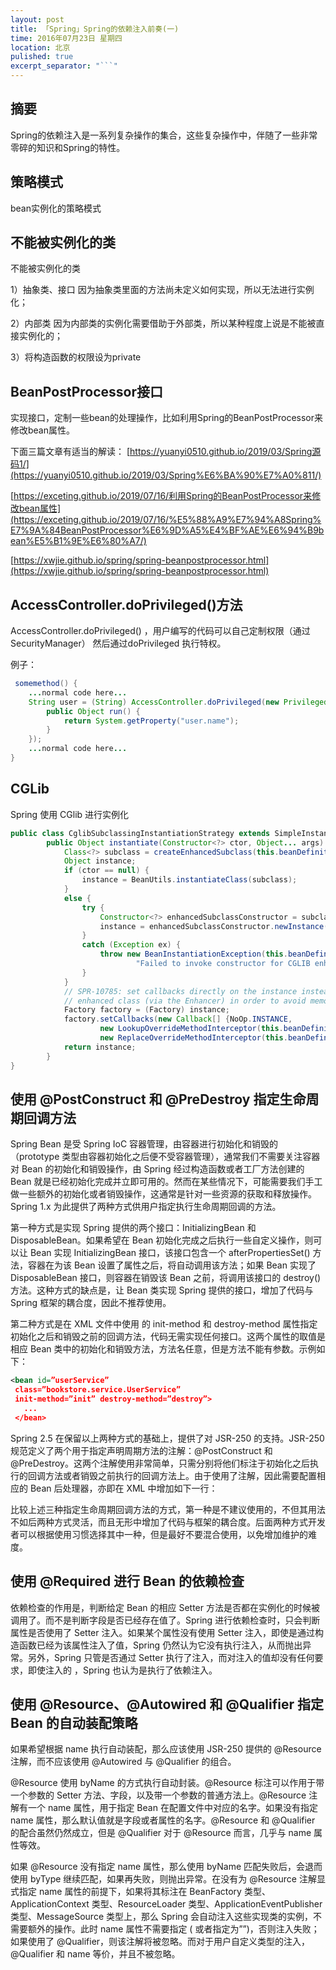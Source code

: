 ```yaml
---
layout: post
title: 「Spring」Spring的依赖注入前奏(一)
time: 2016年07月23日 星期四
location: 北京
pulished: true
excerpt_separator: "```"
---
```


## 摘要

Spring的依赖注入是一系列复杂操作的集合，这些复杂操作中，伴随了一些非常零碎的知识和Spring的特性。

<!--more-->

## 策略模式

bean实例化的策略模式

## 不能被实例化的类

不能被实例化的类

1）抽象类、接口
因为抽象类里面的方法尚未定义如何实现，所以无法进行实例化；

2）内部类
因为内部类的实例化需要借助于外部类，所以某种程度上说是不能被直接实例化的；

3）将构造函数的权限设为private

## BeanPostProcessor接口 

实现接口，定制一些bean的处理操作，比如利用Spring的BeanPostProcessor来修改bean属性。

下面三篇文章有适当的解读：
[https://yuanyi0510.github.io/2019/03/Spring源码1/](https://yuanyi0510.github.io/2019/03/Spring%E6%BA%90%E7%A0%811/)

[https://exceting.github.io/2019/07/16/利用Spring的BeanPostProcessor来修改bean属性](https://exceting.github.io/2019/07/16/%E5%88%A9%E7%94%A8Spring%E7%9A%84BeanPostProcessor%E6%9D%A5%E4%BF%AE%E6%94%B9bean%E5%B1%9E%E6%80%A7/)

[https://xwjie.github.io/spring/spring-beanpostprocessor.html](https://xwjie.github.io/spring/spring-beanpostprocessor.html)

##  AccessController.doPrivileged()方法

AccessController.doPrivileged() ，用户编写的代码可以自己定制权限（通过SecurityManager）
然后通过doPrivileged 执行特权。

例子：

```java
 somemethod() {
    ...normal code here...
    String user = (String) AccessController.doPrivileged(new PrivilegedAction() {
        public Object run() {
            return System.getProperty("user.name");
        }
    });
    ...normal code here...
}
```

## CGLib

Spring 使用 CGlib 进行实例化

```java
public class CglibSubclassingInstantiationStrategy extends SimpleInstantiationStrategy {
        public Object instantiate(Constructor<?> ctor, Object... args) {
			Class<?> subclass = createEnhancedSubclass(this.beanDefinition);
			Object instance;
			if (ctor == null) {
				instance = BeanUtils.instantiateClass(subclass);
			}
			else {
				try {
					Constructor<?> enhancedSubclassConstructor = subclass.getConstructor(ctor.getParameterTypes());
					instance = enhancedSubclassConstructor.newInstance(args);
				}
				catch (Exception ex) {
					throw new BeanInstantiationException(this.beanDefinition.getBeanClass(),
							"Failed to invoke constructor for CGLIB enhanced subclass [" + subclass.getName() + "]", ex);
				}
			}
			// SPR-10785: set callbacks directly on the instance instead of in the
			// enhanced class (via the Enhancer) in order to avoid memory leaks.
			Factory factory = (Factory) instance;
			factory.setCallbacks(new Callback[] {NoOp.INSTANCE,
					new LookupOverrideMethodInterceptor(this.beanDefinition, this.owner),
					new ReplaceOverrideMethodInterceptor(this.beanDefinition, this.owner)});
			return instance;
        }
}
```

## 使用 @PostConstruct 和 @PreDestroy 指定生命周期回调方法

Spring Bean 是受 Spring IoC 容器管理，由容器进行初始化和销毁的（prototype 类型由容器初始化之后便不受容器管理），通常我们不需要关注容器对 Bean 的初始化和销毁操作，由 Spring 经过构造函数或者工厂方法创建的 Bean 就是已经初始化完成并立即可用的。然而在某些情况下，可能需要我们手工做一些额外的初始化或者销毁操作，这通常是针对一些资源的获取和释放操作。Spring 1.x 为此提供了两种方式供用户指定执行生命周期回调的方法。

第一种方式是实现 Spring 提供的两个接口：InitializingBean 和 DisposableBean。如果希望在 Bean 初始化完成之后执行一些自定义操作，则可以让 Bean 实现 InitializingBean 接口，该接口包含一个 afterPropertiesSet() 方法，容器在为该 Bean 设置了属性之后，将自动调用该方法；如果 Bean 实现了 DisposableBean 接口，则容器在销毁该 Bean 之前，将调用该接口的 destroy() 方法。这种方式的缺点是，让 Bean 类实现 Spring 提供的接口，增加了代码与 Spring 框架的耦合度，因此不推荐使用。

第二种方式是在 XML 文件中使用 的 init-method 和 destroy-method 属性指定初始化之后和销毁之前的回调方法，代码无需实现任何接口。这两个属性的取值是相应 Bean 类中的初始化和销毁方法，方法名任意，但是方法不能有参数。示例如下：

```xml
<bean id=”userService”
 class=”bookstore.service.UserService”
 init-method=”init” destroy-method=”destroy”>
   ...
 </bean>
```

Spring 2.5 在保留以上两种方式的基础上，提供了对 JSR-250 的支持。JSR-250 规范定义了两个用于指定声明周期方法的注解：@PostConstruct 和 @PreDestroy。这两个注解使用非常简单，只需分别将他们标注于初始化之后执行的回调方法或者销毁之前执行的回调方法上。由于使用了注解，因此需要配置相应的 Bean 后处理器，亦即在 XML 中增加如下一行：

比较上述三种指定生命周期回调方法的方式，第一种是不建议使用的，不但其用法不如后两种方式灵活，而且无形中增加了代码与框架的耦合度。后面两种方式开发者可以根据使用习惯选择其中一种，但是最好不要混合使用，以免增加维护的难度。

## 使用 @Required 进行 Bean 的依赖检查

依赖检查的作用是，判断给定 Bean 的相应 Setter 方法是否都在实例化的时候被调用了。而不是判断字段是否已经存在值了。Spring 进行依赖检查时，只会判断属性是否使用了 Setter 注入。如果某个属性没有使用 Setter 注入，即使是通过构造函数已经为该属性注入了值，Spring 仍然认为它没有执行注入，从而抛出异常。另外，Spring 只管是否通过 Setter 执行了注入，而对注入的值却没有任何要求，即使注入的 ，Spring 也认为是执行了依赖注入。

## 使用 @Resource、@Autowired 和 @Qualifier 指定 Bean 的自动装配策略

如果希望根据 name 执行自动装配，那么应该使用 JSR-250 提供的 @Resource 注解，而不应该使用 @Autowired 与 @Qualifier 的组合。

@Resource 使用 byName 的方式执行自动封装。@Resource 标注可以作用于带一个参数的 Setter 方法、字段，以及带一个参数的普通方法上。@Resource 注解有一个 name 属性，用于指定 Bean 在配置文件中对应的名字。如果没有指定 name 属性，那么默认值就是字段或者属性的名字。@Resource 和 @Qualifier 的配合虽然仍然成立，但是 @Qualifier 对于 @Resource 而言，几乎与 name 属性等效。

如果 @Resource 没有指定 name 属性，那么使用 byName 匹配失败后，会退而使用 byType 继续匹配，如果再失败，则抛出异常。在没有为 @Resource 注解显式指定 name 属性的前提下，如果将其标注在 BeanFactory 类型、ApplicationContext 类型、ResourceLoader 类型、ApplicationEventPublisher 类型、MessageSource 类型上，那么 Spring 会自动注入这些实现类的实例，不需要额外的操作。此时 name 属性不需要指定 ( 或者指定为””)，否则注入失败；如果使用了 @Qualifier，则该注解将被忽略。而对于用户自定义类型的注入，@Qualifier 和 name 等价，并且不被忽略。